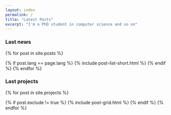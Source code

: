 ```yaml
---
layout: index
permalink: /
title: "Latest Posts"
excerpt: "I'm a PhD student in computer science and so on"
---
```


### Last news

<div class="tiles">

{% for post in site.posts %}
  <!-- only show posts of current language, only brief versions -->
  {% if post.lang == page.lang %}
    {% include post-list-short.html %}
  {% endif %}
{% endfor %}
</div><!-- /.tiles -->

<!-- get to next line no matter what -->
<!--  <br style="clear: both" /> -->

### Last projects

<div class="tiles">

<!-- not really a "post", but it's the variable name used in the html, and it works the same for this kind of page -->
{% for post in site.projects %}
  <!-- avoid to show an index page -->
  {% if post.exclude != true %}
    {% include post-grid.html %}
  {% endif %}
{% endfor %}
</div><!-- /.tiles -->
